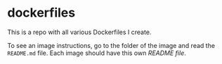 # dockerfiles

This is a repo with all various Dockerfiles I create.

To see an image instructions, go to the folder of the image and read the `README.md` file. Each image should have this own *README file*.
